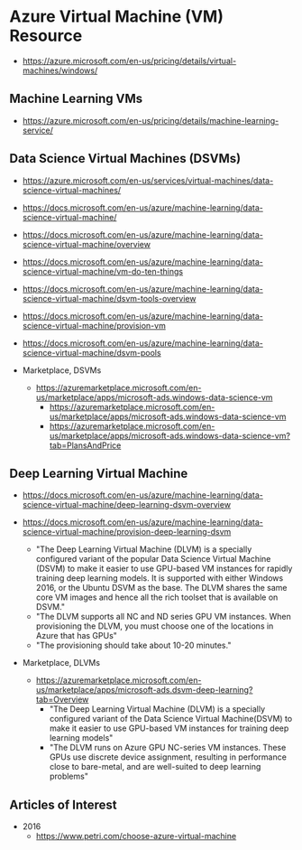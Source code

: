
# Azure Virtual Machine (VM) Resource
- https://azure.microsoft.com/en-us/pricing/details/virtual-machines/windows/


## Machine Learning VMs
- https://azure.microsoft.com/en-us/pricing/details/machine-learning-service/


## Data Science Virtual Machines (DSVMs)
- https://azure.microsoft.com/en-us/services/virtual-machines/data-science-virtual-machines/
- https://docs.microsoft.com/en-us/azure/machine-learning/data-science-virtual-machine/
- https://docs.microsoft.com/en-us/azure/machine-learning/data-science-virtual-machine/overview
- https://docs.microsoft.com/en-us/azure/machine-learning/data-science-virtual-machine/vm-do-ten-things
- https://docs.microsoft.com/en-us/azure/machine-learning/data-science-virtual-machine/dsvm-tools-overview
- https://docs.microsoft.com/en-us/azure/machine-learning/data-science-virtual-machine/provision-vm
- https://docs.microsoft.com/en-us/azure/machine-learning/data-science-virtual-machine/dsvm-pools

- Marketplace, DSVMs
  + https://azuremarketplace.microsoft.com/en-us/marketplace/apps/microsoft-ads.windows-data-science-vm 
    * https://azuremarketplace.microsoft.com/en-us/marketplace/apps/microsoft-ads.windows-data-science-vm
    * https://azuremarketplace.microsoft.com/en-us/marketplace/apps/microsoft-ads.windows-data-science-vm?tab=PlansAndPrice


## Deep Learning Virtual Machine
- https://docs.microsoft.com/en-us/azure/machine-learning/data-science-virtual-machine/deep-learning-dsvm-overview
- https://docs.microsoft.com/en-us/azure/machine-learning/data-science-virtual-machine/provision-deep-learning-dsvm
  + "The Deep Learning Virtual Machine (DLVM) is a specially configured variant of the popular Data Science Virtual Machine (DSVM) to make it easier to use GPU-based VM instances for rapidly training deep learning models. It is supported with either Windows 2016, or the Ubuntu DSVM as the base. The DLVM shares the same core VM images and hence all the rich toolset that is available on DSVM."
  + "The DLVM supports all NC and ND series GPU VM instances. When provisioning the DLVM, you must choose one of the locations in Azure that has GPUs"
  + "The provisioning should take about 10-20 minutes."

- Marketplace, DLVMs
  + https://azuremarketplace.microsoft.com/en-us/marketplace/apps/microsoft-ads.dsvm-deep-learning?tab=Overview
    * "The Deep Learning Virtual Machine (DLVM) is a specially configured variant of the Data Science Virtual Machine(DSVM) to make it easier to use GPU-based VM instances for training deep learning models"
    * "The DLVM runs on Azure GPU NC-series VM instances. These GPUs use discrete device assignment, resulting in performance close to bare-metal, and are well-suited to deep learning problems"


## Articles of Interest
- 2016
  + https://www.petri.com/choose-azure-virtual-machine


